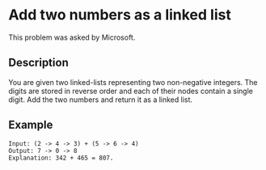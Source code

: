 # Add two numbers as a linked list

This problem was asked by Microsoft.

## Description

You are given two linked-lists representing two non-negative integers. The digits are stored in reverse order and each of their nodes contain a single digit. Add the two numbers and return it as a linked list.

## Example

```
Input: (2 -> 4 -> 3) + (5 -> 6 -> 4)
Output: 7 -> 0 -> 8
Explanation: 342 + 465 = 807.
```
